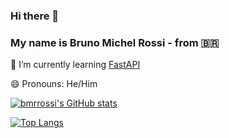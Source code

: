 ### Hi there 👋
### My name is Bruno Michel Rossi - from 🇧🇷

🌱 I’m currently learning [FastAPI](https://fastapi.tiangolo.com/)

😄 Pronouns: He/Him

<!--
**bmrrossi/bmrrossi** is a ✨ _special_ ✨ repository because its `README.md` (this file) appears on your GitHub profile.

Here are some ideas to get you started:

- 🔭 I’m currently working on ...
- 🌱 I’m currently learning ...
- 👯 I’m looking to collaborate on ...
- 🤔 I’m looking for help with ...
- 💬 Ask me about ...
- 📫 How to reach me: ...
- 😄 Pronouns: ...
- ⚡ Fun fact: ...
-->

[![bmrrossi's GitHub stats](https://github-readme-stats.vercel.app/api?username=bmrrossi&show_icons=true&theme=dracula)](https://github.com/bmrrossi/github-readme-stats)

[![Top Langs](https://github-readme-stats.vercel.app/api/top-langs/?username=bmrrossi&layout=compact)](https://github.com/bmrrossi/github-readme-stats)


